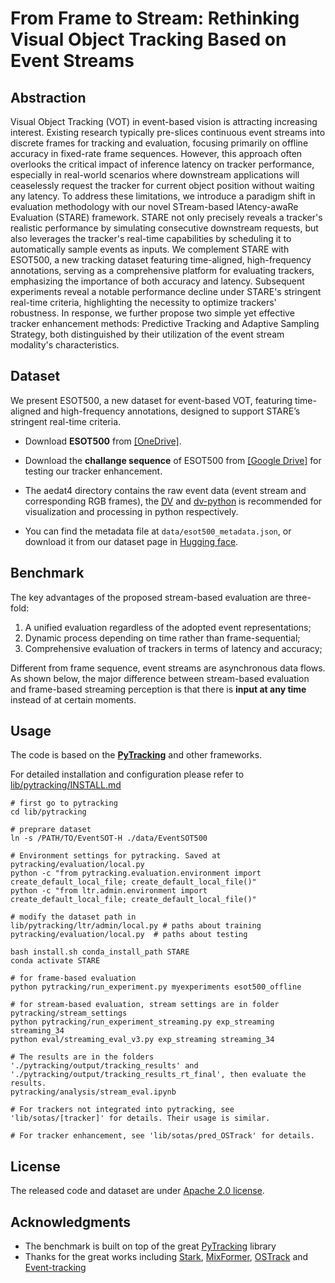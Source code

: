 # From Frame to Stream: Rethinking Visual Object Tracking Based on Event Streams
<!-- We revisit the frame-based evaluation on event streams and analyze its sensitivity to preprocessing and consistency issues.
We then propose the **stream-based evaluation** framework with a unified protocol that allows direct evaluation on raw event streams. The evaluation progress is time-dependent rather than frame-sequential, and the performance metrics are calculated in a latency-aware manner, taking runtime latency into account. -->

## Abstraction
Visual Object Tracking (VOT) in event-based vision is attracting increasing interest. Existing research typically pre-slices continuous event streams into discrete frames for tracking and evaluation, focusing primarily on offline accuracy in fixed-rate frame sequences. However, this approach often overlooks the critical impact of inference latency on tracker performance, especially in real-world scenarios where downstream applications will ceaselessly request the tracker for current object position without waiting any latency. To address these limitations, we introduce a paradigm shift in evaluation methodology with our novel STream-based lAtency-awaRe Evaluation (STARE) framework. STARE not only precisely reveals a tracker's realistic performance by simulating consecutive downstream requests, but also leverages the tracker's real-time capabilities by scheduling it to automatically sample events as inputs. We complement STARE with ESOT500, a new tracking dataset featuring time-aligned, high-frequency annotations, serving as a comprehensive platform for evaluating trackers, emphasizing the importance of both accuracy and latency. Subsequent experiments reveal a notable performance decline under STARE's stringent real-time criteria, highlighting the necessity to optimize trackers' robustness. In response, we further propose two simple yet effective tracker enhancement methods: Predictive Tracking and Adaptive Sampling Strategy, both distinguished by their utilization of the event stream modality's characteristics.


<!-- TABLE OF CONTENTS -->
<!-- <details open="open" style='padding: 10px; border-radius:5px 30px 30px 5px; border-style: solid; border-width: 1px;'> -->
  <!-- <summary>Table of Contents</summary> -->
  <ol>
    <!-- <li>
      <a href="#introduction">Introduction</a>
    </li> -->
    <!-- <li>
      <a href="#dataset">Dataset</a>
    </li> -->
    <!-- <li>
      <a href="#benchmark">Benchmark</a>
    </li> -->
    <!-- <li>
      <a href="#citation">Citation</a>
    </li> -->
    <!-- <li>
      <a href="#license">License</a>
    </li> -->
  </ol>
<!-- </details> -->

<!-- ## Introduction
We propose a novel evaluation framework for EVOT, named stream-based evaluation, which reformulates object tracking on event streams as a dynamic process both in spatial and temporal dimensions, highlighting the importance of latency. 
Technically, we start by analyzing the limitation of existing frame-based evaluation regarding the sensitivity to event preprocess and consistency issues. 
Drawing on the analysis, we introduce latency awareness into the evaluation and propose a unified framework for benchmarking on event streams.

The stream-based evaluation framework operates on raw event streams in a **streaming manner** in which the evaluation time and the data time are aligned. 
The tracker is viewed as a program running in a loop, whose runtime is accumulated as the elapsed time of both evaluation and event data. 
At each iteration, the tracker samples and process the currently received events and produces a prediction with a corresponding timestamp. 
This iterative process persists until the completion of the event stream. 
Subsequently, the evaluation results are calculated by querying the most recent prediction for each timestamped ground truth, enabling comprehensive assessment of the tracker's performance in a latency-aware manner. -->

<!-- <img src="img/concept1.png" width=65%> -->

## Dataset
We present ESOT500, a new dataset for event-based VOT, featuring time-aligned and high-frequency annotations, designed to support STARE’s stringent real-time criteria.
<!-- The dataset consists of a high-frequency annotated subset **EventSOT-H** and a more challenging subset **EventSOT-C** labeled at normal frequency, both time-aligned. -->

- Download **ESOT500** from [[OneDrive]](https://tongjieducn-my.sharepoint.com/personal/2131522_tongji_edu_cn/_layouts/15/onedrive.aspx?ga=1&id=%2Fpersonal%2F2131522%5Ftongji%5Fedu%5Fcn%2FDocuments%2FEventSOT%2FEventSOT%2DH).

- Download the **challange sequence** of ESOT500 from [[Google Drive]](https://drive.google.com/drive/folders/1MnbPJGrhZL8kopisFEta9AWhFnA-Lbav?usp=sharing) for testing our tracker enhancement.

- The aedat4 directory contains the raw event data (event stream and corresponding RGB frames), the [DV](https://inivation.gitlab.io/dv/dv-docs/docs/getting-started.html) and [dv-python](https://gitlab.com/inivation/dv/dv-python) is recommended for visualization and processing in python respectively.

- You can find the metadata file at `data/esot500_metadata.json`, or download it from our dataset page in [Hugging face](https://huggingface.co/datasets/NoRealBlank/ESOT500).

<!-- <img src="img/esot2_examples.png" width=65%> -->

<!-- <img src="img/comparison.png" width=65%> -->

## Benchmark
The key advantages of the proposed stream-based evaluation are three-fold:
1. A unified evaluation regardless of the adopted event representations;
2. Dynamic process depending on time rather than frame-sequential;
3. Comprehensive evaluation of trackers in terms of latency and accuracy;

Different from frame sequence, event streams are asynchronous data flows. 
As shown below, the major difference between stream-based evaluation and frame-based streaming perception is that there is **input at any time** instead of at certain moments.

<!-- <img src="img/evaluations.png" width=65%> -->

<!-- <img src="img/algorithm.png" width=65%> -->

## Usage
The code is based on the [**PyTracking**](https://github.com/visionml/pytracking) and other frameworks.

For detailed installation and configuration please refer to [lib/pytracking/INSTALL.md](lib/pytracking/INSTALL.md) 

```
# first go to pytracking
cd lib/pytracking

# preprare dataset
ln -s /PATH/TO/EventSOT-H ./data/EventSOT500

# Environment settings for pytracking. Saved at pytracking/evaluation/local.py
python -c "from pytracking.evaluation.environment import create_default_local_file; create_default_local_file()"
python -c "from ltr.admin.environment import create_default_local_file; create_default_local_file()"

# modify the dataset path in 
lib/pytracking/ltr/admin/local.py # paths about training
pytracking/evaluation/local.py  # paths about testing

bash install.sh conda_install_path STARE
conda activate STARE

# for frame-based evaluation
python pytracking/run_experiment.py myexperiments esot500_offline

# for stream-based evaluation, stream settings are in folder pytracking/stream_settings
python pytracking/run_experiment_streaming.py exp_streaming streaming_34
python eval/streaming_eval_v3.py exp_streaming streaming_34

# The results are in the folders './pytracking/output/tracking_results' and './pytracking/output/tracking_results_rt_final', then evaluate the results.
pytracking/analysis/stream_eval.ipynb

# For trackers not integrated into pytracking, see 'lib/sotas/[tracker]' for details. Their usage is similar.

# For tracker enhancement, see 'lib/sotas/pred_OSTrack' for details.
```


<!-- ## Citation -->

## License
  The released code and dataset are under [Apache 2.0 license](https://www.apache.org/licenses/LIC).

## Acknowledgments
- The benchmark is built on top of the great [PyTracking](https://github.com/visionml/pytracking) library 
- Thanks for the great works including [Stark](https://github.com/researchmm/Stark), [MixFormer](https://github.com/MCG-NJU/MixFormer), [OSTrack](https://github.com/botaoye/OSTrack) and [Event-tracking](https://github.com/ZHU-Zhiyu/Event-tracking)
